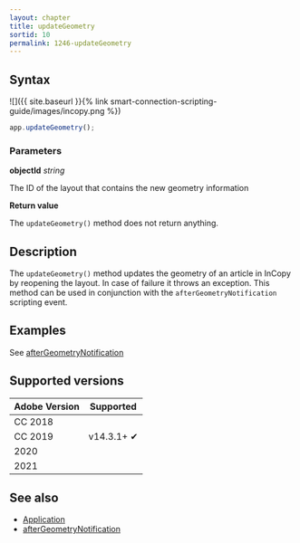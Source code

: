 ```yaml
---
layout: chapter
title: updateGeometry
sortid: 10
permalink: 1246-updateGeometry
---
```

## Syntax

![]({{ site.baseurl }}{% link smart-connection-scripting-guide/images/incopy.png %})
```javascript
app.updateGeometry();
```

### Parameters

**objectId** *string*

The ID of the layout that contains the new geometry information

**Return value**

The `updateGeometry()` method does not return anything.

## Description

The `updateGeometry()` method updates the geometry of an article in InCopy by reopening the layout. In case of failure it throws an exception. This method can be used in conjunction with the `afterGeometryNotification` scripting event.

## Examples

See [afterGeometryNotification](./../z1-ScriptingEvents/afterGeometryNotification.md)

## Supported versions

| Adobe Version | Supported |
|---------------|---------|
| CC 2018       |        |
| CC 2019       | v14.3.1+ ✔       |
| 2020          |        |
| 2021          |        |

## See also

* [Application](./index.md)
* [afterGeometryNotification](./../z1-ScriptingEvents/afterGeometryNotification.md)